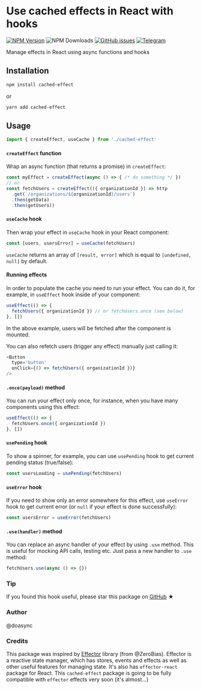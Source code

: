 # Use cached effects in React with hooks

[![NPM Version][npm-image]][npm-url] ![NPM Downloads][downloads-image] [![GitHub issues][issues-image]][issues-url] [![Telegram][telegram-image]][telegram-url]

[npm-image]: https://img.shields.io/npm/v/cached-effect.svg
[npm-url]: https://www.npmjs.com/package/cached-effect
[downloads-image]: https://img.shields.io/npm/dw/cached-effect.svg
[issues-image]: https://img.shields.io/github/issues/doasync/cached-effect.svg
[issues-url]: https://github.com/doasync/cached-effect/issues
[telegram-image]: http://i.imgur.com/WANXk3d.png
[telegram-url]: https://t.me/doasync

Manage effects in React using async functions and hooks

## Installation

```bash
npm install cached-effect
```

or

```bash
yarn add cached-effect
```

## Usage

```js
import { createEffect, useCache } from './cached-effect'
```

#### `createEffect` function

Wrap an async function (that returns a promise) in `createEffect`:

```js
const myEffect = createEffect(async () => { /* do something */ })
// or
const fetchUsers = createEffect(({ organizationId }) => http
  .get(`/organizations/${organizationId}/users`)
  .then(getData)
  .then(getUsers))
```

#### `useCache` hook

Then wrap your effect in `useCache` hook in your React component:

```js
const [users, usersError] = useCache(fetchUsers)
```

`useCache` returns an array of `[result, error]` which is
equal to `[undefined, null]` by default.

#### Running effects

In order to populate the cache you need to run your effect.
You can do it, for example, in `useEffect` hook inside of your component:

```js
useEffect(() => {
  fetchUsers({ organizationId }) // or fetchUsers.once (see below)
}, [])
```

In the above example, users will be fetched after the component is mounted.

You can also refetch users (trigger any effect) manually just calling it:

```js
<Button
  type='button'
  onClick={() => fetchUsers({ organizationId })}
/>
```

#### `.once(payload)` method

You can run your effect only once, for instance,
when you have many components using this effect:

```js
useEffect(() => {
  fetchUsers.once({ organizationId })
}, [])
```

#### `usePending` hook

To show a spinner, for example, you can use `usePending` hook
to get current pending status (true/false):

```js
const usersLoading = usePending(fetchUsers)
```

#### `useError` hook

If you need to show only an error somewhere for this effect, use `useError` hook
to get current error (or `null` if your effect is done successfully):

```js
const usersError = useError(fetchUsers)
```

#### `.use(handler)` method

You can replace an async handler of your effect by using `.use` method.
This is useful for mocking API calls, testing etc.
Just pass a new handler to `.use` method:

```js
fetchUsers.use(async () => {})
```

### Tip

If you found this hook useful, please star this package on [GitHub](https://github.com/doasync/cached-effect) ★

### Author

@doasync

### Credits

This package was inspired by [Effector](https://github.com/zerobias/effector) library (from @ZeroBias). Effector is a reactive state manager, which has stores, events and effects as well as other useful features for managing state. It's also has `effector-react` package for React. This `cached-effect` package is going to be fully compatible with `effector` effects very soon (it's almost...)
